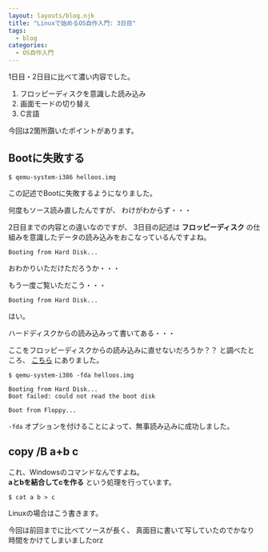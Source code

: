 ```yaml
---
layout: layouts/blog.njk
title: "Linuxで始めるOS自作入門: 3日目"
tags:
  - blog
categories:
  - OS自作入門
---
```


1日目・2日目に比べて濃い内容でした。

1. フロッピーディスクを意識した読み込み
1. 画面モードの切り替え
1. C言語

今回は2箇所躓いたポイントがあります。

## Bootに失敗する

```shell
$ qemu-system-i386 helloos.img
```

この記述でBootに失敗するようになりました。

何度もソース読み直したんですが、 わけがわからず・・・

2日目までの内容との違いなのですが、 3日目の記述は **フロッピーディスク**
の仕組みを意識したデータの読み込みをおこなっているんですよね。

```text
Booting from Hard Disk...
```

おわかりいただけただろうか・・・

もう一度ご覧いただこう・・・

```text
Booting from Hard Disk...
```

はい。

ハードディスクからの読み込みって書いてある・・・

ここをフロッピーディスクからの読み込みに直せないだろうか？？ と調べたところ、
[こちら](https://qemu.weilnetz.de/doc/qemu-doc.html#Block-device-options)
にありました。

```shell
$ qemu-system-i386 -fda helloos.img

Booting from Hard Disk...
Boot failed: could not read the boot disk

Boot from Floppy...
```

`-fda` オプションを付けることによって、無事読み込みに成功しました。

## copy /B a+b c

これ、Windowsのコマンドなんですよね。\
**aとbを結合してcを作る** という処理を行っています。

```shell
$ cat a b > c
```

Linuxの場合はこう書きます。

今回は前回までに比べてソースが長く、
真面目に書いて写していたのでかなり時間をかけてしまいましたorz
